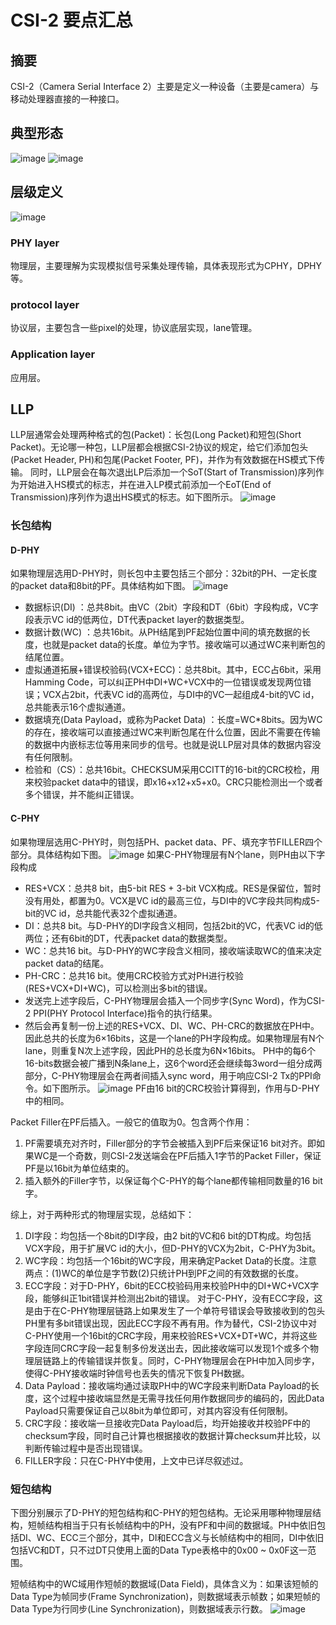 # CSI-2 要点汇总
## 摘要
CSI-2（Camera Serial Interface 2）主要是定义一种设备（主要是camera）与移动处理器直接的一种接口。
## 典型形态
![image](https://github.com/user-attachments/assets/86944a56-817f-4a58-8045-0e20f05feb54)
![image](https://github.com/user-attachments/assets/d7bd7a9d-e733-4943-ab53-1246e756c122)
## 层级定义
![image](https://github.com/user-attachments/assets/07095a7b-ba86-4a04-a8cb-21e686fc263d)
### PHY layer
物理层，主要理解为实现模拟信号采集处理传输，具体表现形式为CPHY，DPHY等。
### protocol layer
协议层，主要包含一些pixel的处理，协议底层实现，lane管理。
### Application layer
应用层。
## LLP
LLP层通常会处理两种格式的包(Packet)：长包(Long Packet)和短包(Short Packet)。无论哪一种包，LLP层都会根据CSI-2协议的规定，给它们添加包头(Packet Header, PH)和包尾(Packet Footer, PF)，并作为有效数据在HS模式下传输。
同时，LLP层会在每次退出LP后添加一个SoT(Start of Transmission)序列作为开始进入HS模式的标志，并在进入LP模式前添加一个EoT(End of Transmission)序列作为退出HS模式的标志。如下图所示。
![image](https://github.com/user-attachments/assets/932ff24f-1474-455e-add6-8dd8675c91dd)
### 长包结构
#### D-PHY
如果物理层选用D-PHY时，则长包中主要包括三个部分：32bit的PH、一定长度的packet data和8bit的PF。具体结构如下图。
![image](https://github.com/user-attachments/assets/fc3ed1d1-4123-40d2-a2b8-26f34d1452bf)
- 数据标识(DI) ：总共8bit。由VC（2bit）字段和DT（6bit）字段构成，VC字段表示VC id的低两位，DT代表packet layer的数据类型。
- 数据计数(WC) ：总共16bit。从PH结尾到PF起始位置中间的填充数据的长度，也就是packet data的长度。单位为字节。接收端可以通过WC来判断包的结尾位置。
- 虚拟通道拓展+错误校验码(VCX+ECC)：总共8bit。其中，ECC占6bit，采用Hamming Code，可以纠正PH中DI+WC+VCX中的一位错误或发现两位错误；VCX占2bit，代表VC id的高两位，与DI中的VC一起组成4-bit的VC id，总共能表示16个虚拟通道。
- 数据填充(Data Payload，或称为Packet Data) ：长度=WC*8bits。因为WC的存在，接收端可以直接通过WC来判断包尾在什么位置，因此不需要在传输的数据中内嵌标志位等用来同步的信号。也就是说LLP层对具体的数据内容没有任何限制。
- 检验和（CS）：总共16bit。CHECKSUM采用CCITT的16-bit的CRC校检，用来校验packet data中的错误，即x16+x12+x5+x0。CRC只能检测出一个或者多个错误，并不能纠正错误。
#### C-PHY
如果物理层选用C-PHY时，则包括PH、packet data、PF、填充字节FILLER四个部分。具体结构如下图。
![image](https://github.com/user-attachments/assets/2415ce1e-c917-4b03-9849-b775e0d7ab93)
如果C-PHY物理层有N个lane，则PH由以下字段构成
- RES+VCX：总共8 bit，由5-bit RES + 3-bit VCX构成。RES是保留位，暂时没有用处，都置为0。VCX是VC id的最高三位，与DI中的VC字段共同构成5-bit的VC id，总共能代表32个虚拟通道。
- DI：总共8 bit。与D-PHY的DI字段含义相同，包括2bit的VC，代表VC id的低两位；还有6bit的DT，代表packet data的数据类型。
- WC：总共16 bit。与D-PHY的WC字段含义相同，接收端读取WC的值来决定packet data的结尾。
- PH-CRC：总共16 bit。使用CRC校验方式对PH进行校验(RES+VCX+DI+WC)，可以检测出多bit的错误。
- 发送完上述字段后，C-PHY物理层会插入一个同步字(Sync Word)，作为CSI-2 PPI(PHY Protocol Interface)指令的执行结果。
- 然后会再复制一份上述的RES+VCX、DI、WC、PH-CRC的数据放在PH中。因此总共的长度为6×16bits，这是一个lane的PH字段构成。如果物理层有N个lane，则重复N次上述字段，因此PH的总长度为6N×16bits。
PH中的每6个16-bits数据会被广播到N条lane上，这6个word还会继续每3word一组分成两部分，C-PHY物理层会在两者间插入sync word，用于响应CSI-2 Tx的PPI命令。如下图所示。
![image](https://github.com/user-attachments/assets/733aabae-132a-4d34-a8e2-2ee1576808ea)
PF由16 bit的CRC校验计算得到，作用与D-PHY中的相同。

Packet Filler在PF后插入。一般它的值取为0。包含两个作用：

1. PF需要填充对齐时，Filler部分的字节会被插入到PF后来保证16 bit对齐。即如果WC是一个奇数，则CSI-2发送端会在PF后插入1字节的Packet Filler，保证PF是以16bit为单位结束的。
2. 插入额外的Filler字节，以保证每个C-PHY的每个lane都传输相同数量的16 bit字。

综上，对于两种形式的物理层实现，总结如下：

1. DI字段：均包括一个8bit的DI字段，由2 bit的VC和6 bit的DT构成。均包括VCX字段，用于扩展VC id的大小，但D-PHY的VCX为2bit，C-PHY为3bit。
2. WC字段：均包括一个16bit的WC字段，用来确定Packet Data的长度。注意两点：(1)WC的单位是字节数(2)只统计PH到PF之间的有效数据的长度。
3. ECC字段：对于D-PHY，6bit的ECC校验码用来校验PH中的DI+WC+VCX字段，能够纠正1bit错误并检测出2bit的错误。
对于C-PHY，没有ECC字段，这是由于在C-PHY物理层链路上如果发生了一个单符号错误会导致接收到的包头PH里有多bit错误出现，因此ECC字段不再有用。作为替代，CSI-2协议中对C-PHY使用一个16bit的CRC字段，用来校验RES+VCX+DT+WC，并将这些字段连同CRC字段一起复制多份发送出去，因此接收端可以发现1个或多个物理层链路上的传输错误并恢复。同时，C-PHY物理层会在PH中加入同步字，使得C-PHY接收端时钟信号也丢失的情况下恢复PH数据。
4. Data Payload：接收端均通过读取PH中的WC字段来判断Data Payload的长度，这个过程中接收端显然是无需寻找任何用作数据同步的编码的，因此Data Payload只需要保证自己以8bit为单位即可，对其内容没有任何限制。
5. CRC字段：接收端一旦接收完Data Payload后，均开始接收并校验PF中的checksum字段，同时自己计算也根据接收的数据计算checksum并比较，以判断传输过程中是否出现错误。
6. FILLER字段：只在C-PHY中使用，上文中已详尽叙述过。
### 短包结构
下图分别展示了D-PHY的短包结构和C-PHY的短包结构。无论采用哪种物理层结构，短帧结构相当于只有长帧结构中的PH，没有PF和中间的数据域。PH中依旧包括DI、WC、ECC三个部分，其中，DI和ECC含义与长帧结构中的相同，DI中依旧包括VC和DT，只不过DT只使用上面的Data Type表格中的0x00 ~ 0x0F这一范围。

短帧结构中的WC域用作短帧的数据域(Data Field)，具体含义为：如果该短帧的Data Type为帧同步(Frame Synchronization)，则数据域表示帧数；如果短帧的Data Type为行同步(Line Synchronization)，则数据域表示行数。
![image](https://github.com/user-attachments/assets/4ec6ca2a-3132-4849-a93d-20583f260039)

